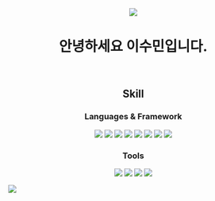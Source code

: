<div align="center">
  <img src="https://capsule-render.vercel.app/api?type=waving&color=00BFFF&height=150&section=header" />

  <h1 align="center">안녕하세요 이수민입니다.</h1>
  </br>
  
  <h2 align="center">Skill</h2>

  <h3 align="center">Languages & Framework</h3>
  <div align="center">
    <img src="https://img.shields.io/badge/JavaScript-F7DF1E?style=for-the-badge&logo=JavaScript&logoColor=white" />
    <img src="https://img.shields.io/badge/TypeScript-007ACC?style=for-the-badge&logo=typescript&logoColor=white" />
    <img src="https://img.shields.io/badge/React-20232A?style=for-the-badge&logo=react&logoColor=61DAFB" />
    <img src="https://img.shields.io/badge/HTML5-E34F26?style=for-the-badge&logo=html5&logoColor=white" />
    <img src="https://img.shields.io/badge/CSS-styled--components-DB7093?style=for-the-badge&logo=styled-components&logoColor=white" />
    <img src="https://img.shields.io/badge/Java-007396.svg?&style=for-the-badge&logo=Java&logoColor=white" />
    <img src="https://img.shields.io/badge/Spring-6DB33F.svg?&style=for-the-badge&logo=Java&logoColor=white" />
    <img src="https://img.shields.io/badge/MySQL-4479A1.svg?&style=for-the-badge&logo=Java&logoColor=white" />
  </div>

  <h3 align="center">Tools</h3>
  
  <div align="center">
    <img src="https://img.shields.io/badge/GIT-F05032.svg?&style=for-the-badge&logo=Java&logoColor=white" />
    <img src="https://img.shields.io/badge/Visual_Studio_Code-0078D4?style=for-the-badge&logo=visual%20studio%20code&logoColor=white" />
    <img src="https://img.shields.io/badge/intellijidea-000000.svg?&style=for-the-badge&logo=Eclipse%20IDE&logoColor=white" />
    <img src="https://capsule-render.vercel.app/api?type=waving&color=00BFFF&height=150&section=footer" />
  </div>

</div>

![](./profile-3d-contrib/profile-green-animate.svg)
